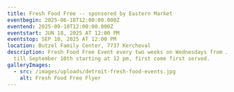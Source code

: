 ```yaml
---
title: Fresh Food Free -- sponsored by Eastern Market
eventbegin: 2025-06-18T12:00:00.000Z
eventend: 2025-09-10T12:00:00.000Z
eventstart: JUN 18, 2025 AT 12:00 PM
eventstop: SEP 10, 2025 AT 12:00 PM
location: Butzel Family Center, 7737 Kercheval
description: Fresh Food Free Event every two weeks on Wednesdays from June 18th
  till September 10th starting at 12 pm, first come first served.
galleryImages:
  - src: /images/uploads/detroit-fresh-food-events.jpg
    alt: Fresh Food Free Flyer
---
```


